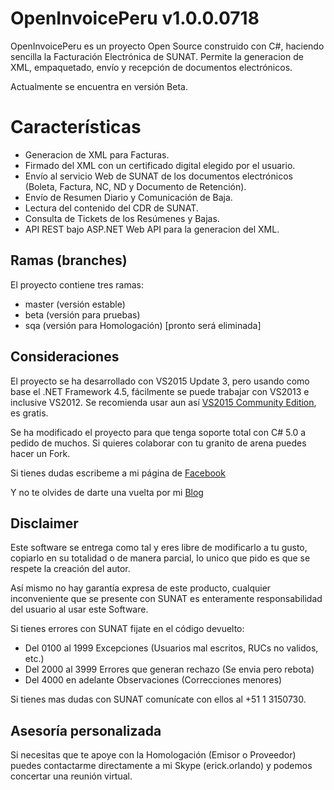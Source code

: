 # OpenInvoicePeru v1.0.0.0718 #
OpenInvoicePeru es un proyecto Open Source construido con C#, haciendo sencilla la Facturación Electrónica de SUNAT.
Permite la generacion de XML, empaquetado, envío y recepción de documentos electrónicos.

Actualmente se encuentra en versión Beta.

# Características #
- Generacion de XML para Facturas.
- Firmado del XML con un certificado digital elegido por el usuario.
- Envío al servicio Web de SUNAT de los documentos electrónicos (Boleta, Factura, NC, ND y Documento de Retención).
- Envío de Resumen Diario y Comunicación de Baja.
- Lectura del contenido del CDR de SUNAT.
- Consulta de Tickets de los Resúmenes y Bajas.
- API REST bajo ASP.NET Web API para la generacion del XML.

## Ramas (branches) ##

El proyecto contiene tres ramas:

- master (versión estable)
- beta (versión para pruebas)
- sqa (versión para Homologación) [pronto será eliminada]

## Consideraciones ##
El proyecto se ha desarrollado con VS2015 Update 3, pero usando como base el 
.NET Framework 4.5, fácilmente se puede trabajar con VS2013 e inclusive VS2012.
Se recomienda usar aun así [VS2015 Community Edition](http://visualstudio.com), es gratis.

Se ha modificado el proyecto para que tenga soporte total con C# 5.0 a pedido de muchos.
Si quieres colaborar con tu granito de arena puedes hacer un Fork.

Si tienes dudas escribeme a mi página de [Facebook](http://m.me/erickorlandoblog)

Y no te olvides de darte una vuelta por mi [Blog](http://erickorlando.com/2016/05/07/proyecto-opensource-facturacion-electronica-sunat/)

## Disclaimer ##

Este software se entrega como tal y eres libre de modificarlo a tu gusto, copiarlo en su totalidad 
o de manera parcial, lo unico que pido es que se respete la creación del autor.

Así mismo no hay garantía expresa de este producto, cualquier inconveniente que se presente con SUNAT 
es enteramente responsabilidad del usuario al usar este Software. 

Si tienes errores con SUNAT fijate en el código devuelto:

- Del 0100 al 1999 Excepciones (Usuarios mal escritos, RUCs no validos, etc.)
- Del 2000 al 3999 Errores que generan rechazo (Se envia pero rebota)
- Del 4000 en adelante Observaciones (Correcciones menores)

Si tienes mas dudas con SUNAT comunícate con ellos al +51 1 3150730.

## Asesoría personalizada ##

Si necesitas que te apoye con la Homologación (Emisor o Proveedor) puedes contactarme 
directamente a mi Skype (erick.orlando) y podemos concertar una reunión virtual.